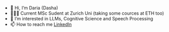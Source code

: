 - 👋 Hi, I’m Daria (Dasha)
- 👩🏻‍🎓 Current MSc Sudent at Zurich Uni (taking some cources at ETH too) 
- 👀 I’m interested in LLMs, Cognitive Science and Speech Processing
- 📫 How to reach me [LinkedIn](www.linkedin.com/in/dariastetsenko)

<!---
DaryaTereshchenko/DaryaTereshchenko is a ✨ special ✨ repository because its `README.md` (this file) appears on your GitHub profile.
You can click the Preview link to take a look at your changes.
--->
